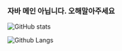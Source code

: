 ### 자바 메인 아닙니다. 오해말아주세요

![GitHub stats](https://github-readme-stats.vercel.app/api?username=goldfrosch&show_icons=true&theme=tokyonight)

![Github Langs](https://github-readme-stats.vercel.app/api/top-langs/?username=goldfrosch&layout=compact&theme=tokyonight)
